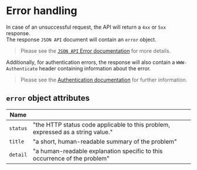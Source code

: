# Error handling

In case of an unsuccessful request, the API will return a `4xx` or `5xx` response.  
The response `JSON API` document will contain an `error` object.  
> Please see the [`JSON API` Error documentation](https://jsonapi.org/format/#errors) for more details.

Additionally, for authentication errors, the response will also contain a `WWW-Authenticate` header containing information about the error.  
> Please see the [Authentication documentation](/docs/Authentication.md) for further information.

## `error` object attributes
| Name     |                                                                                 |
|----------|---------------------------------------------------------------------------------|
| `status` | "the HTTP status code applicable to this problem, expressed as a string value." |
| `title`  | "a short, human-readable summary of the problem"                                |
| `detail` | "a human-readable explanation specific to this occurrence of the problem"       |
